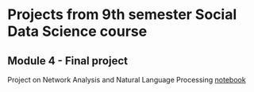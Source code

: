 # Projects from 9th semester Social Data Science course

## Module 4 - Final project 




Project on Network Analysis and Natural Language Processing
[notebook](https://louise198713.github.io/Social-Data-Science/M4Project)
